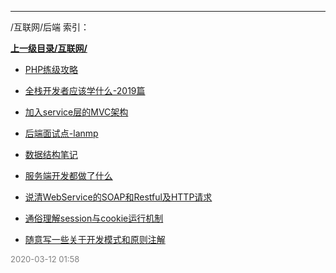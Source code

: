 
----

/互联网/后端 索引：


**[上一级目录/互联网/](/互联网/)**

- [PHP练级攻略](/互联网/后端/PHP练级攻略)

- [全栈开发者应该学什么-2019篇](/互联网/后端/全栈开发者应该学什么-2019篇)

- [加入service层的MVC架构](/互联网/后端/加入service层的MVC架构)

- [后端面试点-lanmp](/互联网/后端/后端面试点-lanmp)

- [数据结构笔记](/互联网/后端/数据结构笔记)

- [服务端开发都做了什么](/互联网/后端/服务端开发都做了什么)

- [说清WebService的SOAP和Restful及HTTP请求](/互联网/后端/说清WebService的SOAP和Restful及HTTP请求)

- [通俗理解session与cookie运行机制](/互联网/后端/通俗理解session与cookie运行机制)

- [随意写一些关于开发模式和原则注解](/互联网/后端/随意写一些关于开发模式和原则注解)


<font size=2 color='grey'> 2020-03-12 01:58 </font>